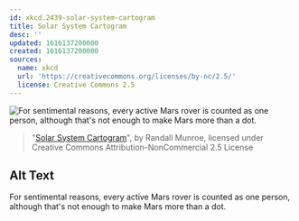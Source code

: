 ```yaml
---
id: xkcd.2439-solar-system-cartogram
title: Solar System Cartogram
desc: ''
updated: 1616137200000
created: 1616137200000
sources:
  name: xkcd
  url: 'https://creativecommons.org/licenses/by-nc/2.5/'
  license: Creative Commons 2.5
---
```

![For sentimental reasons, every active Mars rover is counted as one person, although that's not enough to make Mars more than a dot.](https://imgs.xkcd.com/comics/solar_system_cartogram.png)
> "[Solar System Cartogram](https://xkcd.com/2439/)", by Randall Munroe, licensed under Creative Commons Attribution-NonCommercial 2.5 License

## Alt Text
For sentimental reasons, every active Mars rover is counted as one person, although that's not enough to make Mars more than a dot.
